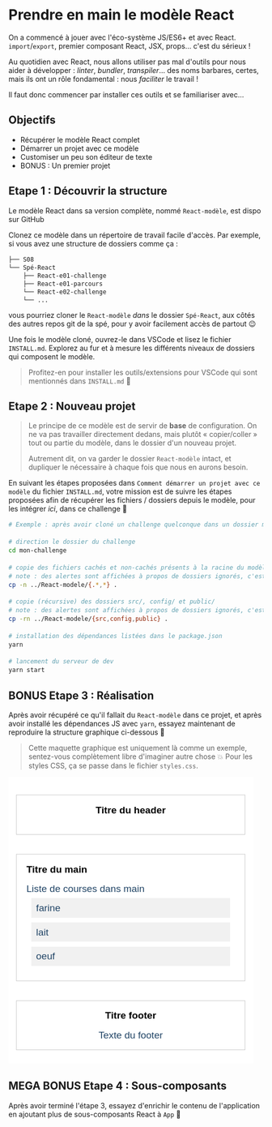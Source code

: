 # Prendre en main le modèle React

On a commencé à jouer avec l'éco-système JS/ES6+ et avec React. `import`/`export`, premier composant React, JSX, props… c'est du sérieux !

Au quotidien avec React, nous allons utiliser pas mal d'outils pour nous aider à développer : _linter_, _bundler_, _transpiler_… des noms barbares, certes, mais ils ont un rôle fondamental : nous _faciliter_ le travail !

Il faut donc commencer par installer ces outils et se familiariser avec…

## Objectifs 

- Récupérer le modèle React complet
- Démarrer un projet avec ce modèle
- Customiser un peu son éditeur de texte
- BONUS : Un premier projet

## Etape 1 : Découvrir la structure

Le modèle React dans sa version complète, nommé `React-modèle`, est dispo sur GitHub

Clonez ce modèle dans un répertoire de travail facile d'accès. Par exemple, si vous avez une structure de dossiers comme ça :

```
├── S08
└── Spé-React
    ├── React-e01-challenge
    ├── React-e01-parcours
    └── React-e02-challenge
    └── ...
```

vous pourriez cloner le `React-modèle` _dans_ le dossier `Spé-React`, aux côtés des autres repos git de la spé, pour y avoir facilement accès de partout :wink:

Une fois le modèle cloné, ouvrez-le dans VSCode et lisez le fichier `INSTALL.md`. Explorez au fur et à mesure les différents niveaux de dossiers qui composent le modèle.

> Profitez-en pour installer les outils/extensions pour VSCode qui sont mentionnés dans `INSTALL.md` :pray:

## Etape 2 : Nouveau projet

> Le principe de ce modèle est de servir de **base** de configuration. On ne va pas travailler directement dedans, mais plutôt « copier/coller » tout ou partie du modèle, dans le dossier d'un nouveau projet.
> 
> Autrement dit, on va garder le dossier `React-modèle` intact, et dupliquer le nécessaire à chaque fois que nous en aurons besoin.

En suivant les étapes proposées dans `Comment démarrer un projet avec ce modèle` du fichier `INSTALL.md`, votre mission est de suivre les étapes proposées afin de récupérer les fichiers / dossiers depuis le modèle, pour les intégrer _ici_, dans ce challenge :slightly_smiling_face:

```bash
# Exemple : après avoir cloné un challenge quelconque dans un dossier mon-challenge/

# direction le dossier du challenge
cd mon-challenge

# copie des fichiers cachés et non-cachés présents à la racine du modèle
# note : des alertes sont affichées à propos de dossiers ignorés, c'est normal
cp -n ../React-modele/{.*,*} .

# copie (récursive) des dossiers src/, config/ et public/
# note : des alertes sont affichées à propos de dossiers ignorés, c'est normal
cp -rn ../React-modele/{src,config,public} .

# installation des dépendances listées dans le package.json
yarn

# lancement du serveur de dev
yarn start
```

## BONUS Etape 3 : Réalisation 

Après avoir récupéré ce qu'il fallait du `React-modèle` dans ce projet, et après avoir installé les dépendances JS avec `yarn`, essayez maintenant de reproduire la structure graphique ci-dessous :muscle:

> Cette maquette graphique est uniquement là comme un exemple, sentez-vous complètement libre d'imaginer autre chose :boom: Pour les styles CSS, ça se passe dans le fichier `styles.css`.

![résultat possible](resultat.png)

## MEGA BONUS Etape 4 : Sous-composants

Après avoir terminé l'étape 3, essayez d'enrichir le contenu de l'application en ajoutant plus de sous-composants React à `App` :thinking:
